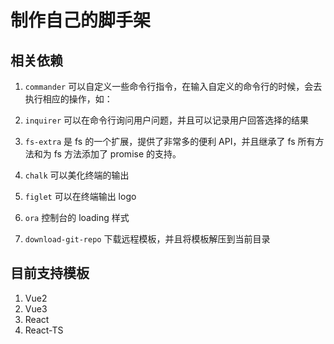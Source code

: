 # 制作自己的脚手架

## 相关依赖

1. `commander`
   可以自定义一些命令行指令，在输入自定义的命令行的时候，会去执行相应的操作，如：

2. `inquirer`
   可以在命令行询问用户问题，并且可以记录用户回答选择的结果

3. `fs-extra`
   是 fs 的一个扩展，提供了非常多的便利 API，并且继承了 fs 所有方法和为 fs 方法添加了 promise 的支持。

4. `chalk`
   可以美化终端的输出

5. `figlet`
   可以在终端输出 logo

6. `ora`
   控制台的 loading 样式

7. `download-git-repo`
   下载远程模板，并且将模板解压到当前目录

## 目前支持模板

1. Vue2
2. Vue3
3. React
4. React-TS
